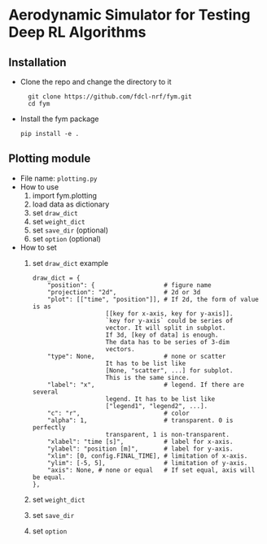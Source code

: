 # Aerodynamic Simulator for Testing Deep RL Algorithms

## Installation

- Clone the repo and change the directory to it
  ```
	git clone https://github.com/fdcl-nrf/fym.git
	cd fym
	```

- Install the fym package
	```
	pip install -e .
	```


## Plotting module
- File name: ``plotting.py``
- How to use
	1. import fym.plotting
	2. load data as dictionary
	3. set ``draw_dict``
	4. set ``weight_dict``
	5. set ``save_dir`` (optional)
	6. set ``option`` (optional)
- How to set
	1. set ``draw_dict`` example
		```
		draw_dict = {
		    "position": {                   # figure name
		    "projection": "2d",             # 2d or 3d
		    "plot": [["time", "position"]], # If 2d, the form of value is as
						    [[key for x-axis, key for y-axis]].
						    `key for y-axis` could be series of
						    vector. It will split in subplot.
						    If 3d, [key of data] is enough.
						    The data has to be series of 3-dim
						    vectors.
		    "type": None,                   # none or scatter
						    It has to be list like
						    [None, "scatter", ...] for subplot.
						    This is the same since.
		    "label": "x",                   # legend. If there are several
						    legend. It has to be list like
						    ["legend1", "legend2", ...].
		    "c": "r",                       # color
		    "alpha": 1,                     # transparent. 0 is perfectly
						    transparent, 1 is non-transparent.
		    "xlabel": "time [s]",           # label for x-axis.
		    "ylabel": "position [m]",       # label for y-axis.
		    "xlim": [0, config.FINAL_TIME], # limitation of x-axis.
		    "ylim": [-5, 5],                # limitation of y-axis.
		    "axis": None, # none or equal   # If set equal, axis will be equal.
		},
		```
	2. set ``weight_dict``
	
	3. set ``save_dir``
	
	4. set ``option``
	
